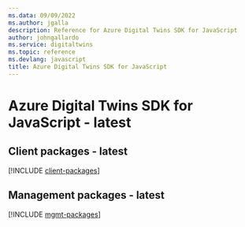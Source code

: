 ```yaml
---
ms.data: 09/09/2022
ms.author: jgalla
description: Reference for Azure Digital Twins SDK for JavaScript
author: johngallardo
ms.service: digitaltwins
ms.topic: reference
ms.devlang: javascript
title: Azure Digital Twins SDK for JavaScript
---
```

# Azure Digital Twins SDK for JavaScript - latest

## Client packages - latest
[!INCLUDE [client-packages](digital-twins-client-index.md)]
## Management packages - latest
[!INCLUDE [mgmt-packages](digital-twins-mgmt-index.md)]